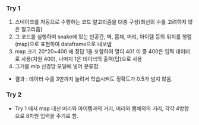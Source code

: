 ### Try 1
1. 스네이크를 자동으로 수행하는 코드 알고리즘을 대충 구성(최선의 수를 고려하지 않은 알고리즘)
2. 그 코드를 실행하며 snake에 있는 빈공간, 벽, 몸체, 머리, 아이템 등의 위치를 행렬(map)으로 표현하여 dataframe으로 내보냄
3. map 크기 20*20=400 애 정답 1을 포함하여 열이 401 이 중 400은 입력 데이터로 사용(차원 400), 나머지 1은 데이터의 출력(답)으로 사용
4. 그거를 mlp 신경망 모델에 넣어 분류함.

- 결과 : 데이터 수를 3만까지 늘려서 학습시켜도 정확도가 0.5가 넘지 않음.

### Try 2
- Try 1 에서 map 대신 머리와 아이템과의 거리, 머리와 몸체와의 거리, 각각 4방향으로 8차원 입력을 주기로 함.
